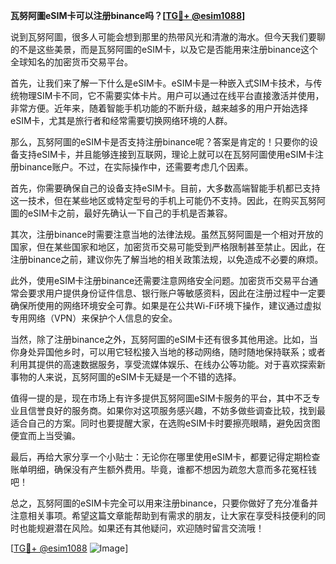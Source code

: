 **瓦努阿圖eSIM卡可以注册binance吗？[[TG💪+ @esim1088](https://t.me/s/esim1088)]**

说到瓦努阿圖，很多人可能会想到那里的热带风光和清澈的海水。但今天我们要聊的不是这些美景，而是瓦努阿圖的eSIM卡，以及它是否能用来注册binance这个全球知名的加密货币交易平台。

首先，让我们来了解一下什么是eSIM卡。eSIM卡是一种嵌入式SIM卡技术，与传统物理SIM卡不同，它不需要实体卡片。用户可以通过在线平台直接激活并使用，非常方便。近年来，随着智能手机功能的不断升级，越来越多的用户开始选择eSIM卡，尤其是旅行者和经常需要切换网络环境的人群。

那么，瓦努阿圖的eSIM卡是否支持注册binance呢？答案是肯定的！只要你的设备支持eSIM卡，并且能够连接到互联网，理论上就可以在瓦努阿圖使用eSIM卡注册binance账户。不过，在实际操作中，还需要考虑几个因素。

首先，你需要确保自己的设备支持eSIM卡。目前，大多数高端智能手机都已支持这一技术，但在某些地区或特定型号的手机上可能仍不支持。因此，在购买瓦努阿圖的eSIM卡之前，最好先确认一下自己的手机是否兼容。

其次，注册binance时需要注意当地的法律法规。虽然瓦努阿圖是一个相对开放的国家，但在某些国家和地区，加密货币交易可能受到严格限制甚至禁止。因此，在注册binance之前，建议你先了解当地的相关政策法规，以免造成不必要的麻烦。

此外，使用eSIM卡注册binance还需要注意网络安全问题。加密货币交易平台通常会要求用户提供身份证件信息、银行账户等敏感资料，因此在注册过程中一定要确保所使用的网络环境安全可靠。如果是在公共Wi-Fi环境下操作，建议通过虚拟专用网络（VPN）来保护个人信息的安全。

当然，除了注册binance之外，瓦努阿圖的eSIM卡还有很多其他用途。比如，当你身处异国他乡时，可以用它轻松接入当地的移动网络，随时随地保持联系；或者利用其提供的高速数据服务，享受流媒体娱乐、在线办公等功能。对于喜欢探索新事物的人来说，瓦努阿圖的eSIM卡无疑是一个不错的选择。

值得一提的是，现在市场上有许多提供瓦努阿圖eSIM卡服务的平台，其中不乏专业且信誉良好的服务商。如果你对这项服务感兴趣，不妨多做些调查比较，找到最适合自己的方案。同时也要提醒大家，在选购eSIM卡时要擦亮眼睛，避免因贪图便宜而上当受骗。

最后，再给大家分享一个小贴士：无论你在哪里使用eSIM卡，都要记得定期检查账单明细，确保没有产生额外费用。毕竟，谁都不想因为疏忽大意而多花冤枉钱吧！

总之，瓦努阿圖的eSIM卡完全可以用来注册binance，只要你做好了充分准备并注意相关事项。希望这篇文章能帮助到有需求的朋友，让大家在享受科技便利的同时也能规避潜在风险。如果还有其他疑问，欢迎随时留言交流哦！

[[TG💪+ @esim1088](https://t.me/s/esim1088) ![Image](https://i.postimg.cc/4NQfJmqS/Snipaste-2025-05-13-00-14-12.png)]